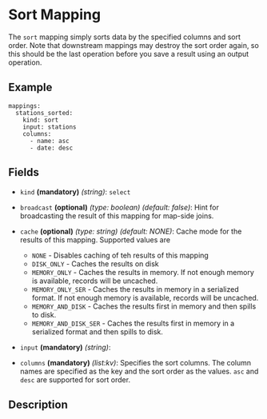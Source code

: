 
# Sort Mapping
The `sort` mapping simply sorts data by the specified columns and sort order. Note that 
downstream mappings may destroy the sort order again, so this should be the last operation
before you save a result using an output operation.

## Example
```
mappings:
  stations_sorted:
    kind: sort
    input: stations
    columns:
      - name: asc
      - date: desc
```

## Fields
* `kind` **(mandatory)** *(string)*: `select`

* `broadcast` **(optional)** *(type: boolean)* *(default: false)*: 
Hint for broadcasting the result of this mapping for map-side joins.

* `cache` **(optional)** *(type: string)* *(default: NONE)*:
Cache mode for the results of this mapping. Supported values are
  * `NONE` - Disables caching of teh results of this mapping
  * `DISK_ONLY` - Caches the results on disk
  * `MEMORY_ONLY` - Caches the results in memory. If not enough memory is available, records will be uncached.
  * `MEMORY_ONLY_SER` - Caches the results in memory in a serialized format. If not enough memory is available, records will be uncached.
  * `MEMORY_AND_DISK` - Caches the results first in memory and then spills to disk.
  * `MEMORY_AND_DISK_SER` - Caches the results first in memory in a serialized format and then spills to disk.

* `input` **(mandatory)** *(string)*:

* `columns` **(mandatory)** *(list:kv)*: 
Specifies the sort columns. The column names are specified as the key and the sort order as
the values. `asc` and `desc` are supported for sort order. 

## Description
